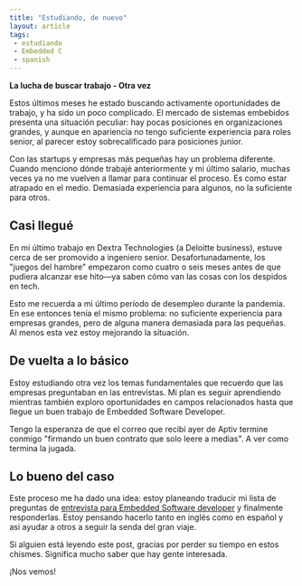 ```yaml
---
title: "Estudiando, de nuevo"
layout: article
tags:
 - estudiando
 - Embedded C
 - spanish
---
```


**La lucha de buscar trabajo - Otra vez**

Estos últimos meses he estado buscando activamente oportunidades de trabajo, y ha sido un poco complicado. El mercado de sistemas embebidos presenta una situación peculiar: hay pocas posiciones en organizaciones grandes, y aunque en apariencia no tengo suficiente experiencia para roles senior, al parecer estoy sobrecalificado para posiciones junior.

Con las startups y empresas más pequeñas hay un problema diferente. Cuando menciono dónde trabajé anteriormente y mi último salario, muchas veces ya no me vuelven a llamar para continuar el proceso. Es como estar atrapado en el medio. Demasiada experiencia para algunos, no la suficiente para otros.

## Casi llegué

En mi último trabajo en Dextra Technologies (a Deloitte business), estuve cerca de ser promovido a ingeniero senior. Desafortunadamente, los "juegos del hambre" empezaron como cuatro o seis meses antes de que pudiera alcanzar ese hito—ya saben cómo van las cosas con los despidos en tech.

Esto me recuerda a mi último período de desempleo durante la pandemia. En ese entonces tenía el mismo problema: no suficiente experiencia para empresas grandes, pero de alguna manera demasiada para las pequeñas. Al menos esta vez estoy mejorando la situación.

## De vuelta a lo básico

Estoy estudiando otra vez los temas fundamentales que recuerdo que las empresas preguntaban en las entrevistas. Mi plan es seguir aprendiendo mientras también exploro oportunidades en campos relacionados hasta que llegue un buen trabajo de Embedded Software Developer.

Tengo la esperanza de que el correo que recibí ayer de Aptiv termine conmigo "firmando un buen contrato que solo leere a medias". A ver como termina la jugada.

## Lo bueno del caso

Este proceso me ha dado una idea: estoy planeando traducir mi lista de preguntas de [entrevista para Embedded Software developer](https://razielgdn.github.io/risingembeddedmx/projects/es/embedded-topics/embedded-questions) y finalmente responderlas. Estoy pensando hacerlo tanto en inglés como en español y asi ayudar a otros a seguir la senda del gran viaje.

Si alguien está leyendo este post, gracias por perder su tiempo en estos chismes. Significa mucho saber que hay gente interesada.

¡Nos vemos!